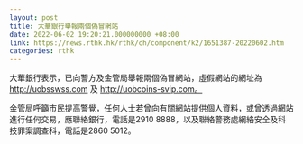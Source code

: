 ```yaml
---
layout: post
title: 大華銀行舉報兩個偽冒網站
date: 2022-06-02 19:20:21.000000000 +08:00
link: https://news.rthk.hk/rthk/ch/component/k2/1651387-20220602.htm
categories: rthk
---
```


大華銀行表示，已向警方及金管局舉報兩個偽冒網站，虛假網站的網址為 http://uobsswss.com 及 http://uobcoins-svip.com。

金管局呼籲市民提高警覺，任何人士若曾向有關網站提供個人資料，或曾透過網站進行任何交易，應聯絡銀行，電話是2910 8888，以及聯絡警務處網絡安全及科技罪案調查科，電話是2860 5012。
